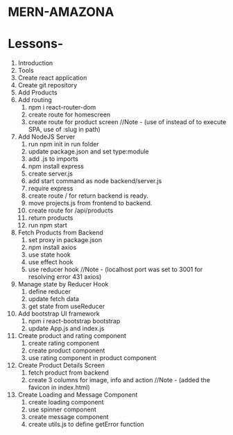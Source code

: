 # MERN-AMAZONA

# Lessons-

1. Introduction
2. Tools
3. Create react application
4. Create git repository
5. Add Products
6. Add routing
   1. npm i react-router-dom
   2. create route for homescreen
   3. create route for product screen
      //Note - (use of <Link> instead of <a> to execute SPA, use of :slug in path)
7. Add NodeJS Server
   1. run npm init in run folder
   2. update package.json and set type:module
   3. add .js to imports
   4. npm install express
   5. create server.js
   6. add start command as node backend/server.js
   7. require express
   8. create route / for return backend is ready.
   9. move projects.js from frontend to backend.
   10. create route for /api/products
   11. return products
   12. run npm start
8. Fetch Products from Backend
   1. set proxy in package.json
   2. npm install axios
   3. use state hook
   4. use effect hook
   5. use reducer hook
      //Note - (localhost port was set to 3001 for resolving error 431 axios)
9. Manage state by Reducer Hook
   1. define reducer
   2. update fetch data
   3. get state from useReducer
10. Add bootstrap UI framework
    1. npm i react-bootstrap bootstrap
    2. update App.js and index.js
11. Create product and rating component
    1. create rating component
    2. create product component
    3. use rating component in product component
12. Create Product Details Screen
    1. fetch product from backend
    2. create 3 columns for image, info and action
       //Note - (added the favicon in index.html)
13. Create Loading and Message Component
    1. create loading component
    2. use spinner component
    3. create message component
    4. create utils.js to define getError function
